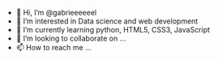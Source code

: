 - 👋 Hi, I’m @gabrieeeeeel
- 👀 I’m interested in Data science and web development
- 🌱 I’m currently learning python, HTML5, CSS3, JavaScript
- 💞️ I’m looking to collaborate on ...
- 📫 How to reach me ...

<!---
gabrieeeeeel/gabrieeeeeel is a ✨ special ✨ repository because its `README.md` (this file) appears on your GitHub profile.
You can click the Preview link to take a look at your changes.
--->
